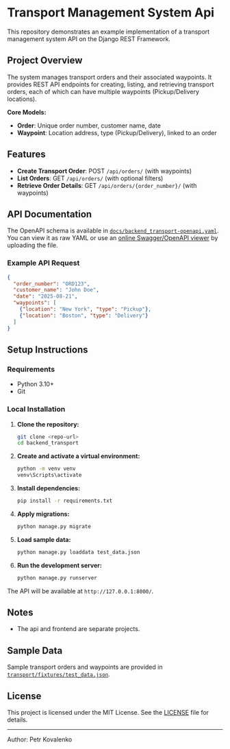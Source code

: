# Transport Management System Api

This repository demonstrates an example implementation of a transport management system API on the Django REST Framework.

## Project Overview

The system manages transport orders and their associated waypoints. It provides REST API endpoints for creating, listing, and retrieving transport orders, each of which can have multiple waypoints (Pickup/Delivery locations).

**Core Models:**
- **Order**: Unique order number, customer name, date
- **Waypoint**: Location address, type (Pickup/Delivery), linked to an order

## Features
- **Create Transport Order**: POST `/api/orders/` (with waypoints)
- **List Orders**: GET `/api/orders/` (with optional filters)
- **Retrieve Order Details**: GET `/api/orders/{order_number}/` (with waypoints)

## API Documentation

The OpenAPI schema is available in [`docs/backend_transport-openapi.yaml`](docs/backend_transport-openapi.yaml). You can view it as raw YAML or use an [online Swagger/OpenAPI viewer](https://editor.swagger.io/) by uploading the file.

### Example API Request
```json
{
  "order_number": "ORD123",
  "customer_name": "John Doe",
  "date": "2025-08-21",
  "waypoints": [
    {"location": "New York", "type": "Pickup"},
    {"location": "Boston", "type": "Delivery"}
  ]
}
```

## Setup Instructions

### Requirements
- Python 3.10+
- Git

### Local Installation
1. **Clone the repository:**
   ```sh
   git clone <repo-url>
   cd backend_transport
   ```
2. **Create and activate a virtual environment:**
   ```sh
   python -m venv venv
   venv\Scripts\activate
   ```
3. **Install dependencies:**
   ```sh
   pip install -r requirements.txt
   ```
4. **Apply migrations:**
   ```sh
   python manage.py migrate
   ```
5. **Load sample data:**
   ```sh
   python manage.py loaddata test_data.json
   ```
6. **Run the development server:**
   ```sh
   python manage.py runserver
   ```

The API will be available at `http://127.0.0.1:8000/`.

## Notes
- The api and frontend are separate projects.

## Sample Data
Sample transport orders and waypoints are provided in [`transport/fixtures/test_data.json`](transport/fixtures/test_data.json).

## License

This project is licensed under the MIT License. See the [LICENSE](LICENSE) file for details.

---

Author: Petr Kovalenko
